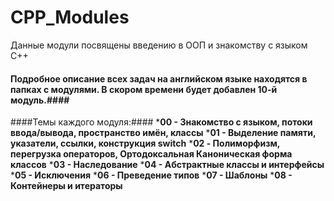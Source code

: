 # CPP_Modules
Данные модули посвящены введению в ООП и знакомству с языком C++
#### Подробное описание всех задач на английском языке находятся в папках с модулями. В скором времени будет добавлен 10-й модуль.####

####Темы каждого модуля:####
***00 -  Знакомство с языком, потоки ввода/вывода, пространство имён, классы**
***01 - 	Выделение памяти, указатели, ссылки, конструкция switch**
***02 - 	Полиморфизм, перегрузка операторов, Ортодоксальная Каноническая форма классов**
***03 -	Наследование**
***04 -	Абстрактные классы и интерфейсы**
***05 -	Исключения**
***06 -	Преведение типов**
***07 -	Шаблоны**
***08 -	Контейнеры и итераторы**